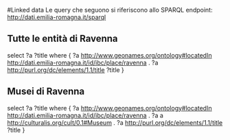 #Linked data
Le query che seguono si riferiscono allo SPARQL endpoint: http://dati.emilia-romagna.it/sparql

## Tutte le entità di Ravenna
select ?a ?title
where {
  ?a <http://www.geonames.org/ontology#locatedIn> <http://dati.emilia-romagna.it/id/ibc/place/ravenna> .
  ?a <http://purl.org/dc/elements/1.1/title> ?title
}

## Musei di Ravenna
select ?a ?title
where {
  ?a <http://www.geonames.org/ontology#locatedIn> <http://dati.emilia-romagna.it/id/ibc/place/ravenna> .
  ?a a <http://culturalis.org/cult/0.1#Museum> .
  ?a <http://purl.org/dc/elements/1.1/title> ?title
}
